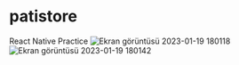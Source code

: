 # patistore
React Native Practice 
![Ekran görüntüsü 2023-01-19 180118](https://user-images.githubusercontent.com/49645638/213476801-9f5a42fe-51c9-436f-9f25-5f189a5115b5.png)
![Ekran görüntüsü 2023-01-19 180142](https://user-images.githubusercontent.com/49645638/213476859-ba56970a-c5fe-49aa-b340-e2aebac4f3d3.png)

